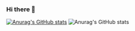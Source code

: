 ### Hi there 👋

<!--
**Qianshaojun/Qianshaojun** is a ✨ _special_ ✨ repository because its `README.md` (this file) appears on your GitHub profile.

Here are some ideas to get you started:

- 🔭 I’m currently working on ...
- 🌱 I’m currently learning ...
- 👯 I’m looking to collaborate on ...
- 🤔 I’m looking for help with ...
- 💬 Ask me about ...
- 📫 How to reach me: ...
- 😄 Pronouns: ...
- ⚡ Fun fact: ...
-->
[![Anurag's GitHub stats](https://github-readme-stats.vercel.app/api?username=Qianshaojun)](https://github.com/anuraghazra/github-readme-stats)
![Anurag's GitHub stats](https://github-readme-stats.vercel.app/api?username=Qianshaojun&show_icons=true&theme=radical)
